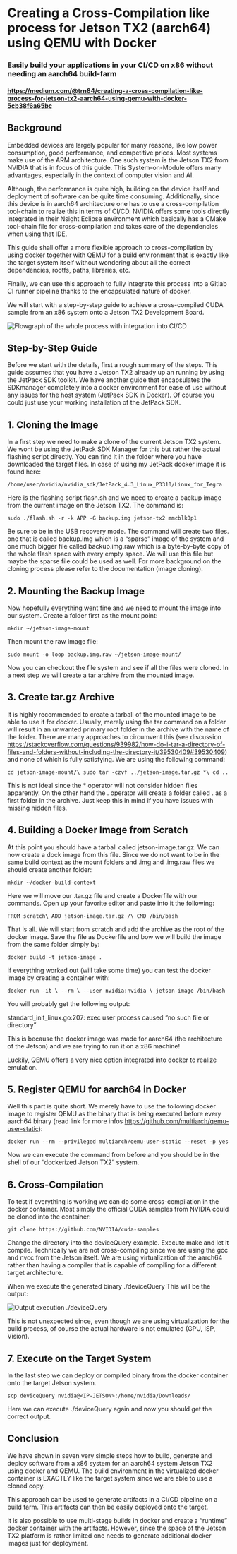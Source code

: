 # Creating a Cross-Compilation like process for Jetson TX2 (aarch64) using QEMU with Docker
### Easily build your applications in your CI/CD on x86 without needing an aarch64 build-farm
#### https://medium.com/@trn84/creating-a-cross-compilation-like-process-for-jetson-tx2-aarch64-using-qemu-with-docker-5cb38f6a65bc

## Background

Embedded devices are largely popular for many reasons, like low power consumption, good performance, and competitive prices. Most systems make use of the ARM architecture. One such system is the Jetson TX2 from NVIDIA that is in focus of this guide. This System-on-Module offers many advantages, especially in the context of computer vision and AI.

Although, the performance is quite high, building on the device itself and deployment of software can be quite time consuming. Additionally, since this device is in aarch64 architecture one has to use a cross-compilation tool-chain to realize this in terms of CI/CD. NVIDIA offers some tools directly integrated in their Nsight Eclipse environment which basically has a CMake tool-chain file for cross-compilation and takes care of the dependencies when using that IDE.

This guide shall offer a more flexible approach to cross-compilation by using docker together with QEMU for a build environment that is exactly like the target system itself without wondering about all the correct dependencies, rootfs, paths, libraries, etc.

Finally, we can use this approach to fully integrate this process into a Gitlab CI runner pipeline thanks to the encapsulated nature of docker.

We will start with a step-by-step guide to achieve a cross-compiled CUDA sample from an x86 system onto a Jetson TX2 Development Board.

![Flowgraph of the whole process with integration into CI/CD](https://raw.githubusercontent.com/trn84/docker-jetson-qemu/master/flowgraph.png)

## Step-by-Step Guide

Before we start with the details, first a rough summary of the steps. This guide assumes that you have a Jetson TX2 already up an running by using the JetPack SDK toolkit. We have another guide that encapsulates the SDKmanager completely into a docker environment for ease of use without any issues for the host system (JetPack SDK in Docker). Of course you could just use your working installation of the JetPack SDK.

## 1. Cloning the Image

In a first step we need to make a clone of the current Jetson TX2 system. We wont be using the JetPack SDK Manager for this but rather the actual flashing script directly. You can find it in the folder where you have downloaded the target files. In case of using my JetPack docker image it is found here:

`/home/user/nvidia/nvidia_sdk/JetPack_4.3_Linux_P3310/Linux_for_Tegra`

Here is the flashing script flash.sh and we need to create a backup image from the current image on the Jetson TX2. The command is:

`sudo ./flash.sh -r -k APP -G backup.img jetson-tx2 mmcblk0p1`

Be sure to be in the USB recovery mode. The command will create two files. one that is called backup.img which is a “sparse” image of the system and one much bigger file called backup.img.raw which is a byte-by-byte copy of the whole flash space with every empty space. We will use this file but maybe the sparse file could be used as well. For more background on the cloning process please refer to the documentation (image cloning).

## 2. Mounting the Backup Image

Now hopefully everything went fine and we need to mount the image into our system. Create a folder first as the mount point:

`mkdir ~/jetson-image-mount`

Then mount the raw image file:

`sudo mount -o loop backup.img.raw ~/jetson-image-mount/`

Now you can checkout the file system and see if all the files were cloned. In a next step we will create a tar archive from the mounted image.

## 3. Create tar.gz Archive

It is highly recommended to create a tarball of the mounted image to be able to use it for docker. Usually, merely using the tar command on a folder will result in an unwanted primary root folder in the archive with the name of the folder. There are many approaches to circumvent this (see discussion https://stackoverflow.com/questions/939982/how-do-i-tar-a-directory-of-files-and-folders-without-including-the-directory-it/39530409#39530409) and none of which is fully satisfying. We are using the following command:

`cd jetson-image-mount/\
sudo tar -czvf ../jetson-image.tar.gz *\
cd ..`

This is not ideal since the * operator will not consider hidden files apparently. On the other hand the . operator will create a folder called . as a first folder in the archive. Just keep this in mind if you have issues with missing hidden files.

## 4. Building a Docker Image from Scratch

At this point you should have a tarball called jetson-image.tar.gz. We can now create a dock image from this file. Since we do not want to be in the same build context as the mount folders and .img and .img.raw files we should create another folder:

`mkdir ~/docker-build-context`

Here we will move our .tar.gz file and create a Dockerfile with our commands. Open up your favorite editor and paste into it the following:

`FROM scratch\
ADD jetson-image.tar.gz /\
CMD /bin/bash`

That is all. We will start from scratch and add the archive as the root of the docker image. Save the file as Dockerfile and bow we will build the image from the same folder simply by:

`docker build -t jetson-image .`

If everything worked out (will take some time) you can test the docker image by creating a container with:

`docker run -it \
--rm \
--user nvidia:nvidia \
jetson-image /bin/bash`

You will probably get the following output:

standard_init_linux.go:207: exec user process caused “no such file or directory”

This is because the docker image was made for aarch64 (the architecture of the Jetson) and we are trying to run it on a x86 machine!

Luckily, QEMU offers a very nice option integrated into docker to realize emulation.

## 5. Register QEMU for aarch64 in Docker

Well this part is quite short. We merely have to use the following docker image to register QEMU as the binary that is being executed before every aarch64 binary (read link for more infos https://github.com/multiarch/qemu-user-static):

`docker run --rm --privileged multiarch/qemu-user-static --reset -p yes`

Now we can execute the command from before and you should be in the shell of our “dockerized Jetson TX2” system.

## 6. Cross-Compilation

To test if everything is working we can do some cross-compilation in the docker container. Most simply the official CUDA samples from NVIDIA could be cloned into the container:

`git clone https://github.com/NVIDIA/cuda-samples`

Change the directory into the deviceQuery example. Execute make and let it compile. Technically we are not cross-compiling since we are using the gcc and nvcc from the Jetson itself. We are using virtualization of the aarch64 rather than having a compiler that is capable of compiling for a different target architecture.

When we execute the generated binary ./deviceQuery This will be the output:

![Output execution ./deviceQuery](https://raw.githubusercontent.com/trn84/docker-jetson-qemu/master/deviceQuery.png)

This is not unexpected since, even though we are using virtualization for the build process, of course the actual hardware is not emulated (GPU, ISP, Vision).

## 7. Execute on the Target System

In the last step we can deploy or compiled binary from the docker container onto the target Jetson system.

`scp deviceQuery nvidia@<IP-JETSON>:/home/nvidia/Downloads/`

Here we can execute ./deviceQuery again and now you should get the correct output.

## Conclusion

We have shown in seven very simple steps how to build, generate and deploy software from a x86 system for an aarch64 system Jetson TX2 using docker and QEMU. The build environment in the virtualized docker container is EXACTLY like the target system since we are able to use a cloned copy.

This approach can be used to generate artifacts in a CI/CD pipeline on a build farm. This artifacts can then be easily deployed onto the target.

It is also possible to use multi-stage builds in docker and create a “runtime” docker container with the artifacts. However, since the space of the Jetson TX2 platform is rather limited one needs to generate additional docker images just for deployment.
